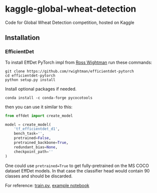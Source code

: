 # kaggle-global-wheat-detection
Code for Global Wheat Detection competition, hosted on Kaggle

## Installation

### EfficientDet

To install EffDet PyTorch impl from 
[Ross Wightman](https://github.com/rwightman/efficientdet-pytorch) run these commands:

```shell script
git clone https://github.com/rwightman/efficientdet-pytorch
cd efficientdet-pytorch
python setup.py install
```

Install optional packages if needed.

```shell script
conda install -c conda-forge pycocotools
```

then you can use it similar to this:

```python
from effdet import create_model

model = create_model(
    'tf_efficientdet_d1', 
    bench_task='',
    pretrained=False,
    pretrained_backbone=True,
    redundant_bias=None,
    checkpoint_path=''
)
```

One could use `pretrained=True` to get fully-pretrained on the MS COCO dataset EffDet models. In that case the classifier head 
would contain 90 classes and should be discarded.

For reference:
[train.py](https://github.com/rwightman/efficientdet-pytorch/blob/master/train.py),
[example notebook](./nbs/effdet_rwightman.ipynb)
